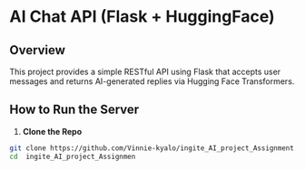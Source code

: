 # AI Chat API (Flask + HuggingFace)

## Overview
This project provides a simple RESTful API using Flask that accepts user messages and returns AI-generated replies via Hugging Face Transformers.

## How to Run the Server

1. **Clone the Repo**
```bash
git clone https://github.com/Vinnie-kyalo/ingite_AI_project_Assignment.git
cd  ingite_AI_project_Assignmen
